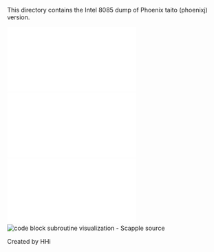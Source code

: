This directory contains the Intel 8085 dump of Phoenix taito (phoenixj) version.

![i8085 dump annotated text file](./phoenixj.asm-may2025.txt)
![i8085 dump PDF](./phoenixj.asm-may2025.txt.pdf)
![code block subroutine visualization - PDF](./phoenixj-func-main2.pdf)
![code block subroutine visualization - Scapple source](./phoenixj-func-main2.scap)

Created by HHi
